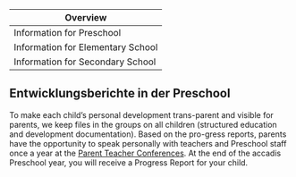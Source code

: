 | Overview |
| --- |
| Information for Preschool | yes |
| Information for Elementary School | no |
| Information for Secondary School | no |

## Entwicklungsberichte in der Preschool 

To make each child’s personal development trans-parent and visible for parents, we keep files in the groups on all children (structured education and development documentation). Based on the pro-gress reports, parents have the opportunity to speak personally with teachers and Preschool staff once a year at the [Parent Teacher Conferences](/ISB-Eltern-wiki/en/Parent_Evenings,_Parent_Meetings_and_Parent_Teacher_Conferences "Parent Evenings, Parent Meetings and Parent Teacher Conferences"). At the end of the accadis Preschool year, you will receive a Progress Report for your child.